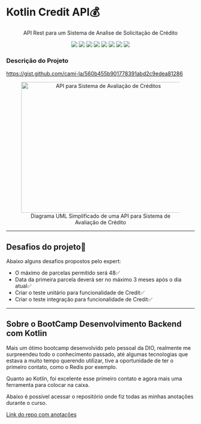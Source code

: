 <h1>Kotlin Credit API💰</h1>
<p align="center">API Rest para um Sistema de Analise de Solicitação de Crédito</p>
<p align="center">
     <a alt="Java">
        <img src="https://img.shields.io/badge/Java-v17-blue.svg" />
    </a>
    <a alt="Kotlin">
        <img src="https://img.shields.io/badge/Kotlin-v1.7.22-purple.svg" />
    </a>
    <a alt="Spring Boot">
        <img src="https://img.shields.io/badge/Spring%20Boot-v3.0.3-brightgreen.svg" />
    </a>
    <a alt="Gradle">
        <img src="https://img.shields.io/badge/Gradle-v7.6-lightgreen.svg" />
    </a>
    <a alt="H2 ">
        <img src="https://img.shields.io/badge/H2-v2.1.214-darkblue.svg" />
    </a>
    <a alt="Flyway">
        <img src="https://img.shields.io/badge/Flyway-v9.5.1-red.svg">
    </a>
    <a alt="Junit">
        <img src="https://img.shields.io/badge/Junit-5.10.1-red.svg">
    </a>
    <a alt="OpenAPI">
        <img src="https://img.shields.io/badge/OpenAPI-3.0-green.svg">
    </a>
</p>

<h3>Descrição do Projeto</h3>
<p><a href="https://gist.github.com/cami-la/560b455b901778391abd2c9edea81286">https://gist.github.com/cami-la/560b455b901778391abd2c9edea81286</a></p>
<figure>
<p align="center">
  <img src="https://i.imgur.com/7phya16.png" height="350" width="450" alt="API para Sistema de Avaliação de Créditos"/><br>
  Diagrama UML Simplificado de uma API para Sistema de Avaliação de Crédito
</p>
</figure>

---

## Desafios do projeto🎯

Abaixo alguns desafios propostos pelo expert:

- O máximo de parcelas permitido será 48✅
- Data da primeira parcela deverá ser no máximo 3 meses após o dia atual✅
- Criar o teste unitário para funcionalidade de Credit✅
- Criar o teste integração para funcionalidade de Credit✅

---

## Sobre o BootCamp Desenvolvimento Backend com Kotlin

Mais um ótimo bootcamp desenvolvido pelo pessoal da DIO, realmente me surpreendeu todo o conhecimento passado, até algumas tecnologias que estava a muito tempo querendo utilizar, tive a oportunidade de ter o primeiro contato, como o Redis por exemplo.

Quanto ao Kotlin, foi excelente esse primeiro contato e agora mais uma ferramenta para colocar na caixa.

Abaixo é possível acessar o repositório onde fiz todas as minhas anotações durante o curso.

[Link do repo com anotações](https://github.com/Sandrolaxx/boot-dio-kotlin)